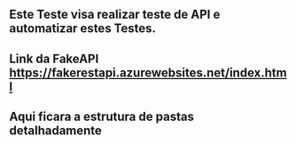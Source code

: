 ##  Este Teste visa realizar teste de API e automatizar estes Testes.
##  Link da FakeAPI https://fakerestapi.azurewebsites.net/index.html


## Aqui ficara a estrutura de pastas detalhadamente ##

<!-- Pasta raís

    src (pasta pai)
            auto (pasta filha)
                keywords (pasta filha)
                    kws_home.robot (arquivo)
                        Resource                 ../../config/package.robot

            variables (pasta filha)
                    var_home.robot (arquivo)
        
        
        config (pasta filha)
            hooks.robot (arquivo)
                        Resource                package.robot
            
            package.robot (arquivo)
                        ##        Libraries        ##
                        Library                  SeleniumLibrary
                        ##        Keywords        ##
                        Resource                  ../auto/keywords/kws_test_api.robot
                        ##        Pages        ##
                        Resource                  ../auto/variables/var_test_api.robot
                        ##        hooks        ##
                        Resource                  hooks.robot

    test (pasta pai)
        feature
            test.robot (arquivo)
                        Resource                     ../../src/config/package.robot
        
        logs -->